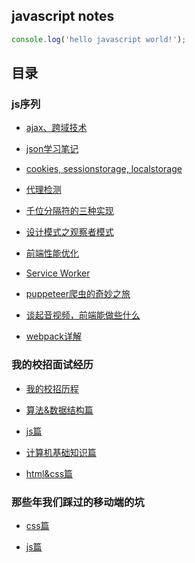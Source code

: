 ## javascript notes

```javascript
console.log('hello javascript world!');
```

## 目录

### js序列

* [ajax、跨域技术](https://github.com/ixlei/jsnotes/blob/master/ajax.md)

* [json学习笔记](https://github.com/ixlei/jsnotes/blob/master/json.md)

* [cookies, sessionstorage, localstorage](https://github.com/ixlei/jsnotes/blob/master/storage.md)

* [代理检测](https://github.com/ixlei/jsnotes/blob/master/ua.md)

* [千位分隔符的三种实现](https://github.com/ixlei/jsnotes/blob/master/thousandBitSeparator.md)

* [设计模式之观察者模式](https://github.com/ixlei/jsnotes/blob/master/observer-pattern.md)

* [前端性能优化](https://github.com/ixlei/jsnotes/blob/master/front_end_Performance_optimizationmd.md)
* [Service Worker](https://github.com/ixlei/jsnotes/blob/master/service-worker.md)

* [puppeteer爬虫的奇妙之旅](https://github.com/ixlei/jsnotes/issues/1)

* [谈起音视频，前端能做些什么](https://github.com/ixlei/jsnotes/issues/2)

* [webpack详解](https://github.com/ixlei/jsnotes/issues/3)

### 我的校招面试经历
* [我的校招历程](https://github.com/ixlei/jsnotes/blob/master/2017-school-interview.md)

* [算法&数据结构篇](https://github.com/ixlei/jsnotes/blob/master/data-structure-algorithms.md)

* [js篇](https://github.com/ixlei/jsnotes/blob/master/js-interview.md)

* [计算机基础知识篇](https://github.com/ixlei/jsnotes/blob/master/computer-knowledge.md)

* [html&css篇](https://github.com/ixlei/jsnotes/blob/master/html%26css.md)

### 那些年我们踩过的移动端的坑
* [css篇](https://github.com/ixlei/jsnotes/blob/master/m-css.md)
  
* [js篇](https://github.com/ixlei/jsnotes/blob/master/m-js.md)